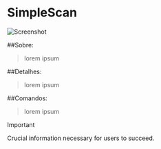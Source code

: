 # SimpleScan

![Screenshot ](assets/icon.ico)

##Sobre:
> lorem ipsum

##Detalhes:
> lorem ipsum

##Comandos:
> lorem ipsum

> [!IMPORTANT]
> Crucial information necessary for users to succeed.

